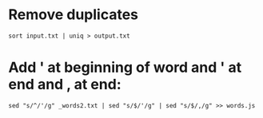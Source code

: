 # Remove duplicates
```
sort input.txt | uniq > output.txt
```

# Add ' at beginning of word and ' at end and , at end:
```
sed "s/^/'/g" _words2.txt | sed "s/$/'/g" | sed "s/$/,/g" >> words.js
```
